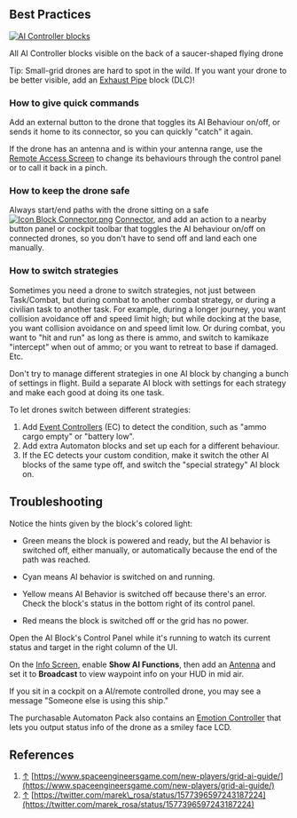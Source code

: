 ## Best Practices

[![AI Controller blocks](https://spaceengineers.wiki.gg/images/thumb/6/6c/GridAIControllerBlocks.jpg/320px-GridAIControllerBlocks.jpg?8f2992)](https://spaceengineers.wiki.gg/wiki/File:GridAIControllerBlocks.jpg)

All AI Controller blocks visible on the back of a saucer-shaped flying drone

Tip: Small-grid drones are hard to spot in the wild. If you want your drone to be better visible, add an [Exhaust Pipe](https://spaceengineers.wiki.gg/wiki/Exhaust_Pipe "Exhaust Pipe") block (DLC)!

### How to give quick commands

Add an external button to the drone that toggles its AI Behaviour on/off, or sends it home to its connector, so you can quickly "catch" it again.

If the drone has an antenna and is within your antenna range, use the [Remote Access Screen](https://spaceengineers.wiki.gg/wiki/Remote_Access_Screen "Remote Access Screen") to change its behaviours through the control panel or to call it back in a pinch.

### How to keep the drone safe

Always start/end paths with the drone sitting on a safe  [![Icon Block Connector.png](https://spaceengineers.wiki.gg/images/thumb/7/7c/Icon_Block_Connector.png/21px-Icon_Block_Connector.png?30a126)](https://spaceengineers.wiki.gg/wiki/Connector "Connector") [Connector](https://spaceengineers.wiki.gg/wiki/Connector "Connector"), and add an action to a nearby button panel or cockpit toolbar that toggles the AI behaviour on/off on connected drones, so you don't have to send off and land each one manually.

### How to switch strategies

Sometimes you need a drone to switch strategies, not just between Task/Combat, but during combat to another combat strategy, or during a civilian task to another task. For example, during a longer journey, you want collision avoidance off and speed limit high; but while docking at the base, you want collision avoidance on and speed limit low. Or during combat, you want to "hit and run" as long as there is ammo, and switch to kamikaze "intercept" when out of ammo; or you want to retreat to base if damaged. Etc.

Don't try to manage different strategies in one AI block by changing a bunch of settings in flight. Build a separate AI block with settings for each strategy and make each good at doing its one task.

  
To let drones switch between different strategies:

1.  Add [Event Controllers](https://spaceengineers.wiki.gg/wiki/Event_Controller "Event Controller") (EC) to detect the condition, such as "ammo cargo empty" or "battery low".
2.  Add extra Automaton blocks and set up each for a different behaviour.
3.  If the EC detects your custom condition, make it switch the other AI blocks of the same type off, and switch the "special strategy" AI block on.

## Troubleshooting

Notice the hints given by the block's colored light:

*   Green means the block is powered and ready, but the AI behavior is switched off, either manually, or automatically because the end of the path was reached.

*   Cyan means AI behavior is switched on and running.

*   Yellow means AI Behavior is switched off because there's an error. Check the block's status in the bottom right of its control panel.

*   Red means the block is switched off or the grid has no power.

Open the AI Block's Control Panel while it's running to watch its current status and target in the right column of the UI.

On the [Info Screen](https://spaceengineers.wiki.gg/wiki/Info_Screen "Info Screen"), enable **Show AI Functions**, then add an [Antenna](https://spaceengineers.wiki.gg/wiki/Antenna "Antenna") and set it to **Broadcast** to view waypoint info on your HUD in mid air.

If you sit in a cockpit on a AI/remote controlled drone, you may see a message "Someone else is using this ship."

The purchasable Automaton Pack also contains an [Emotion Controller](https://spaceengineers.wiki.gg/wiki/Emotion_Controller "Emotion Controller") that lets you output status info of the drone as a smiley face LCD.

## References

1.  [↑](#cite_ref-1 "Jump up") [https://www.spaceengineersgame.com/new-players/grid-ai-guide/](https://www.spaceengineersgame.com/new-players/grid-ai-guide/)
2.  [↑](#cite_ref-2 "Jump up") [https://twitter.com/marek\_rosa/status/1577396597243187224](https://twitter.com/marek_rosa/status/1577396597243187224)